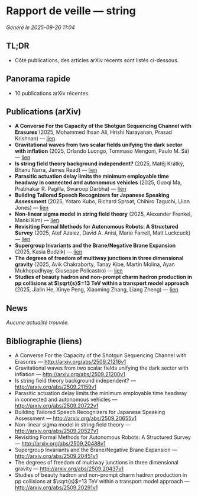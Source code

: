 # Rapport de veille — string
_Généré le 2025-09-26 11:04_

## TL;DR
- Côté publications, des articles arXiv récents sont listés ci-dessous.

## Panorama rapide
- 10 publications arXiv récentes.

## Publications (arXiv)
- **A Converse For the Capacity of the Shotgun Sequencing Channel with Erasures** (2025, Mohammed Ihsan Ali, Hrishi Narayanan, Prasad Krishnan) — [lien](http://arxiv.org/abs/2509.21216v1)
- **Gravitational waves from two scalar fields unifying the dark sector with inflation** (2025, Orlando Luongo, Tommaso Mengoni, Paulo M. Sá) — [lien](http://arxiv.org/abs/2509.21200v1)
- **Is string field theory background independent?** (2025, Matěj Krátký, Bhanu Narra, James Read) — [lien](http://arxiv.org/abs/2509.21159v1)
- **Parasitic actuation delay limits the minimum employable time headway in connected and autonomous vehicles** (2025, Guoqi Ma, Prabhakar R. Pagilla, Swaroop Darbha) — [lien](http://arxiv.org/abs/2509.20722v1)
- **Building Tailored Speech Recognizers for Japanese Speaking Assessment** (2025, Yotaro Kubo, Richard Sproat, Chihiro Taguchi, Llion Jones) — [lien](http://arxiv.org/abs/2509.20655v1)
- **Non-linear sigma model in string field theory** (2025, Alexander Frenkel, Manki Kim) — [lien](http://arxiv.org/abs/2509.20527v1)
- **Revisiting Formal Methods for Autonomous Robots: A Structured Survey** (2025, Atef Azaiez, David A. Anisi, Marie Farrell, Matt Luckcuck) — [lien](http://arxiv.org/abs/2509.20488v1)
- **Supergroup Invariants and the Brane/Negative Brane Expansion** (2025, Kasia Budzik) — [lien](http://arxiv.org/abs/2509.20451v1)
- **The degrees of freedom of multiway junctions in three dimensional gravity** (2025, Avik Chakraborty, Tanay Kibe, Martín Molina, Ayan Mukhopadhyay, Giuseppe Policastro) — [lien](http://arxiv.org/abs/2509.20437v1)
- **Studies of beauty hadron and non-prompt charm hadron production in pp collisions at $\sqrt{s}$=13 TeV within a transport model approach** (2025, Jialin He, Xinye Peng, Xiaoming Zhang, Liang Zheng) — [lien](http://arxiv.org/abs/2509.20291v1)

## News
_Aucune actualité trouvée._

## Bibliographie (liens)
- A Converse For the Capacity of the Shotgun Sequencing Channel with Erasures — http://arxiv.org/abs/2509.21216v1
- Gravitational waves from two scalar fields unifying the dark sector with inflation — http://arxiv.org/abs/2509.21200v1
- Is string field theory background independent? — http://arxiv.org/abs/2509.21159v1
- Parasitic actuation delay limits the minimum employable time headway in connected and autonomous vehicles — http://arxiv.org/abs/2509.20722v1
- Building Tailored Speech Recognizers for Japanese Speaking Assessment — http://arxiv.org/abs/2509.20655v1
- Non-linear sigma model in string field theory — http://arxiv.org/abs/2509.20527v1
- Revisiting Formal Methods for Autonomous Robots: A Structured Survey — http://arxiv.org/abs/2509.20488v1
- Supergroup Invariants and the Brane/Negative Brane Expansion — http://arxiv.org/abs/2509.20451v1
- The degrees of freedom of multiway junctions in three dimensional gravity — http://arxiv.org/abs/2509.20437v1
- Studies of beauty hadron and non-prompt charm hadron production in pp collisions at $\sqrt{s}$=13 TeV within a transport model approach — http://arxiv.org/abs/2509.20291v1
